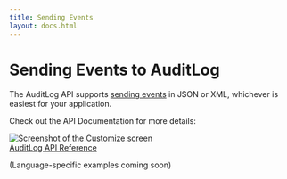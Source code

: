 ```yaml
---
title: Sending Events
layout: docs.html
---
```


Sending Events to AuditLog
===============================

The AuditLog API supports <a href="/docs/api/?curl#events-api-post">sending events</a> in JSON or XML, whichever is
easiest for your application.

Check out the API Documentation for more details:

<div class="alm-docs-image">
    <a href="/docs/api"><img src="/images/docs/api-med.png" alt="Screenshot of the Customize screen" /></a><br/>
    <a href="/docs/api/">AuditLog API Reference</a>
</div>

(Language-specific examples coming soon)
